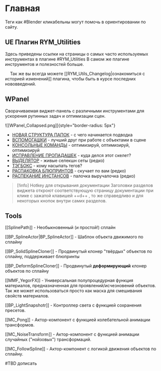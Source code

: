 # Главная

Теги как #Blender кликабельны могут помочь в ориентировании по сайту.


## UE Плагин RYM_Utilities

Здесь приведены ссылки на страницы о самых часто используемых инструментах в плагине #RYM_Utilities В самом же плагине инструментов и полезностей больше.

$\quad$Так же вы всегда можете [[RYM_Utils_Changelog|ознакомиться с историей изменений]] плагина, чтобы быть в курсе последних нововведений.
## WPanel

Сворачиваемая виджет-панель с различными инструментами для ускорения рутинных задач и оптимизации сцен.

![[WPanel_Collapsed.png]]{style="border-radius: 5px"}

* [НОВАЯ СТРУКТУРА ПАПОК](FolderStructure.md) - с чего начинается подводка
* [ВСПОМОГАШКИ](Helpers.md) - лучший друг при работе с объектами в сцене
* [КОНСОЛЬНЫЕ КОМАНДЫ](ConsoleCommands.md) - оптимизируй, оптимизируй, оптимизируй
* [ИСПРАВЛЕНИЕ ПРОПАДАШЕК](FixBounds.md) - куда делся этот скелет?
* [ВЫДЕЛЯТОР](Selectorr.md) - живые селекшн сеты (редко)
* [ТЭГБОКС](TagBox.md) - кому насыпать тегов?
* [РАСПАКОВКА БЛЮПРИНТОВ](BlueprintUnpacker.md) - скучает по вам (редко)
* [РАСПЕКАНИЕ ИНСТАНСОВ](InstanceUnbaker.md) - палочка выручалочка (редко)

> [!info] Hotkey для открывания документации
>  Заголовки разделов виджета откроют соответствующую страницу документации при клике с зажатой клавишей ++d++ , то же справедливо и для некоторых кнопок внутри самих разделов.

## Tools

[[SplinePath]] - Необыкновенный (и простой!) сплайн

[[BP_SplineActor|BP_SplineActor]] - Шаблон объекта движимого по сплайну

[[BP_SolidSplineCloner]] - Продвинутый клонер "твёрдых" объектов по сплайну, поддерживает блюпринты

[[BP_DeformSplineCloner]] - Продвинутый **деформирующий** клонер объектов по сплайну

[[MMF_YegorFX]] - Универсальная полупроцедурная функция материалов, предназначенная для проявлений/исчезновений объектов. Так же может использоваться просто как маска для смешивания свойств материалов.

[[BP_LightSnapshotr]] - Контроллер света с функцией сохранения пресетов.

[[MC_Pong]] - Актор-компонент с функцией колебательной анимации трансформов.

[[MC_NoiseTransform]] - Актор-компонент с функцией анимации случайных ("нойзовых") трансформаций.

[[MC_FollowSpline]] - Актор-компонент с логикой движения объектов по сплайну.

#TBD дописать
